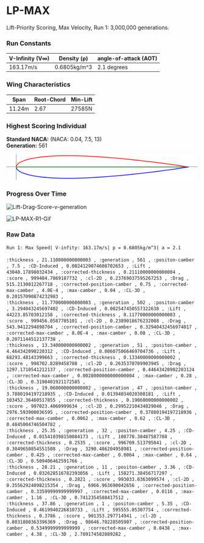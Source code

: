 # LP-MAX  
Lift-Priority Scoring, Max Velocity, Run 1: 3,000,000 generations.
### Run Constants  
| V-Infinity (V∞) | Density (ρ) | angle-of-attack (AOT) |
|-----------------|-------------|----------------------|
| 163.17m/s       | 0.6805kg/m^3| 2.1 degrees          |
### Wing Characteristics  
| Span   | Root-Chord | Min-Lift |
|--------|------------|----------|
| 11.24m | 2.67       | 27585N   |
### Highest Scoring Individual  
**Standard NACA:** (NACA: 0.04, 7.5, 13)  
**Generation:** 561

![LP-MAX-R1-561](LP-Max-img/LP-Max-Run-Gen561.png)

### Progress Over Time  

![Lift-Drag-Score-v-generation](https://docs.google.com/spreadsheets/d/e/2PACX-1vTCY-ZgJswZxZ2wHg70SCysg52iXBS9KCiMRhmkYokfgpuD-i0IVX3sFsi8B1J4ZdYKnEGhSytkkbGJ/pubchart?oid=1017235129&format=image)

![LP-MAX-R1-Gif](https://media.giphy.com/media/l0CLV763woTIp5Hfa/giphy.gif)

### Raw Data  
``` CSV
Run 1: Max Speed| V-infity: 163.17m/s| p = 0.6805kg/m^3| a = 2.1

:thickness , 21.110000000000003 , :generation , 561 , :positon-camber , 7.5 , :CD-Induced , 0.0024129074608702653 , :Lift , 43040.17898032434 , :corrected-thickness , 0.21110000000000004 , :score , 999484.7869187732 , :cl-2D , 0.23769037595267253 , :Drag , 515.2130812267718 , :corrected-position-camber , 0.75 , :corrected-max-camber , 4.0E-4 , :max-camber , 0.04 , :CL-3D , 0.20157090874232983 ,
:thickness , 11.770000000000003 , :generation , 502 , :positon-camber , 3.294043245697402 , :CD-Induced , 0.002547450557322638 , :Lift , 44223.85703012158 , :corrected-thickness , 0.11770000000000003 , :score , 999456.0587705101 , :cl-2D , 0.2389018676232008 , :Drag , 543.9412294898704 , :corrected-position-camber , 0.32940432456974017 , :corrected-max-camber , 8.0E-4 , :max-camber , 0.08 , :CL-3D , 0.2071144512137738 ,
:thickness , 13.340000000000002 , :generation , 51 , :positon-camber , 4.464342090220312 , :CD-Induced , 0.006075066469704736 , :Lift , 68293.48143399663 , :corrected-thickness , 0.13340000000000002 , :score , 998702.8289458788 , :cl-2D , 0.2635370709903945 , :Drag , 1297.1710541212137 , :corrected-position-camber , 0.44643420902203124 , :corrected-max-camber , 0.0028000000000000004 , :max-camber , 0.28 , :CL-3D , 0.3198401921172585 ,
:thickness , 19.060000000000002 , :generation , 47 , :positon-camber , 3.7880194197218935 , :CD-Induced , 0.01394034020308181 , :Lift , 103452.36460517855 , :corrected-thickness , 0.19060000000000002 , :score , 997023.4060999634 , :cl-2D , 0.29952210434829046 , :Drag , 2976.593900036595 , :corrected-position-camber , 0.37880194197218936 , :corrected-max-camber , 0.0062 , :max-camber , 0.62 , :CL-3D , 0.4845004746504782 ,
:thickness , 25.35 , :generation , 32 , :positon-camber , 4.25 , :CD-Induced , 0.015410398150084173 , :Lift , 108770.38487587708 , :corrected-thickness , 0.2535 , :score , 996709.513795041 , :cl-2D , 0.3049650854551508 , :Drag , 3290.486204958981 , :corrected-position-camber , 0.425 , :corrected-max-camber , 0.0064 , :max-camber , 0.64 , :CL-3D , 0.509406462591766 ,
:thickness , 28.21 , :generation , 11 , :positon-camber , 3.36 , :CD-Induced , 0.032628516782393056 , :Lift , 158271.38456717297 , :corrected-thickness , 0.2821 , :score , 993033.0363099574 , :cl-2D , 0.35562924098215354 , :Drag , 6966.963690042656 , :corrected-position-camber , 0.33599999999999997 , :corrected-max-camber , 0.0116 , :max-camber , 1.16 , :CL-3D , 0.7412354588417512 ,
:thickness , 37.86 , :generation , 1 , :positon-camber , 5.35 , :CD-Induced , 0.4619940226810733 , :Lift , 595555.05307754 , :corrected-thickness , 0.3786 , :score , 901353.297714941 , :cl-2D , 0.8031880363396369 , :Drag , 98646.70228505907 , :corrected-position-camber , 0.5349999999999999 , :corrected-max-camber , 0.0438 , :max-camber , 4.38 , :CL-3D , 2.789174582889282 ,
```
